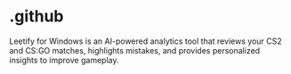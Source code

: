 # .github
Leetify for Windows is an AI-powered analytics tool that reviews your CS2 and CS:GO matches, highlights mistakes, and provides personalized insights to improve gameplay.
